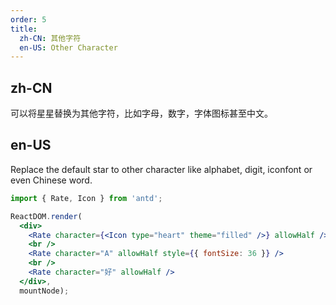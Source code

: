 ```yaml
---
order: 5
title:
  zh-CN: 其他字符
  en-US: Other Character
---
```


## zh-CN

可以将星星替换为其他字符，比如字母，数字，字体图标甚至中文。

## en-US

Replace the default star to other character like alphabet, digit, iconfont or even Chinese word.

````jsx
import { Rate, Icon } from 'antd';

ReactDOM.render(
  <div>
    <Rate character={<Icon type="heart" theme="filled" />} allowHalf />
    <br />
    <Rate character="A" allowHalf style={{ fontSize: 36 }} />
    <br />
    <Rate character="好" allowHalf />
  </div>,
  mountNode);
````
